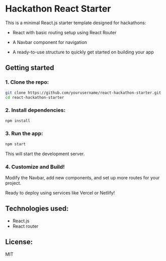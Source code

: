 # Hackathon React Starter

This is a minimal React.js starter template designed for hackathons:

- React with basic routing setup using React Router

- A Navbar component for navigation

- A ready-to-use structure to quickly get started on building your app

## Getting started

### 1. Clone the repo:
```bash
git clone https://github.com/yourusername/react-hackathon-starter.git
cd react-hackathon-starter
```

### 2. Install dependencies:
```bash
npm install
```

### 3. Run the app:
```bash
npm start
```
This will start the development server.

### 4. Customize and Build!

Modify the Navbar, add new components, and set up more routes for your project.

Ready to deploy using services like Vercel or Netlify!

## Technologies used:
- React.js
- React router

## License:
MIT 

